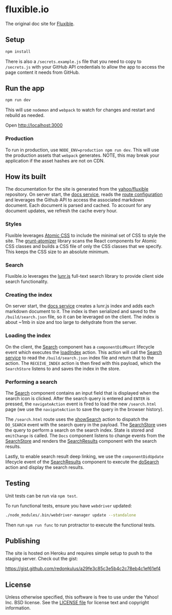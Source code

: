# fluxible.io

The original doc site for [Fluxible](https://github.com/yahoo/fluxible).

## Setup

```bash
npm install
```

There is also a `/secrets.example.js` file that you need to copy to `/secrets.js` with your GitHub API credentials to allow the app to access the page content it needs from GitHub.

## Run the app

```bash
npm run dev
```

This will use `nodemon` and `webpack` to watch for changes and restart and
rebuild as needed.

Open [http://localhost:3000](http://localhost:3000)

### Production

To run in production, use `NODE_ENV=production npm run dev`. This will use the production
assets that `webpack` generates. NOTE, this may break your application if the asset hashes
are not on CDN.

## How its built

The documentation for the site is generated from the [yahoo/fluxible](https://github.com/yahoo/fluxible) repository. On server start, the [docs service](https://github.com/yahoo/fluxible/blob/master/site/services/docs.js), reads the [route configuration](https://github.com/yahoo/fluxible/blob/master/site/configs/routes.js) and leverages the Github API to access the associated markdown document. Each document is parsed and cached. To account for any document updates, we refresh the cache every hour.

### Styles

Fluxible leverages [Atomic CSS](http://acss.io/) to include the minimal set of CSS to style the site. The [grunt-atomizer](https://www.npmjs.com/package/grunt-atomizer) library scans the React components for Atomic CSS classes and builds a CSS file of only the CSS classes that we specify. This keeps the CSS size to an absolute minimum.

### Search

Fluxible.io leverages the [lunr.js](http://lunrjs.com/) full-text search library to provide client side search functionality.

### Creating the index

On server start, the [docs service](https://github.com/yahoo/fluxible/blob/master/site/services/docs.js) creates a lunr.js index and adds each markdown document to it. The index is then serialized and saved to the `/build/search.json` file, so it can be leveraged on the client. The index is about ~1mb in size and too large to dehydrate from the server.

### Loading the index

On the client, the [Search](https://github.com/yahoo/fluxible/blob/master/site/components/Search.jsx) component has a `componentDidMount` lifecycle event which executes the [loadIndex](https://github.com/yahoo/fluxible/blob/master/site/actions/loadIndex.js) action. This action will call the [Search service](https://github.com/yahoo/fluxible/blob/master/site/services/search.js) to read the `/build/search.json` index file and return that to the action. The `RECEIVE_INDEX` action is then fired with this payload, which the `SearchStore` listens to and saves the index in the store.

### Performing a search

The [Search](https://github.com/yahoo/fluxible/blob/master/site/components/Search.jsx) component contains an input field that is displayed when the search icon is clicked. After the search query is entered and `ENTER` is pressed, the `navigateAction` event is fired to load the new `/search.html` page (we use the `navigateAction` to save the query in the browser history).

The `/search.html` route uses the [showSearch](https://github.com/yahoo/fluxible/blob/master/site/actions/showSearch.js) action to dispatch the `DO_SEARCH` event with the search query in the payload. The [SearchStore](https://github.com/yahoo/fluxible/blob/master/site/stores/SearchStore.js) uses the query to perform a search on the search index. State is stored and `emitChange` is called. The `Docs` component listens to change events from the [SearchStore](https://github.com/yahoo/fluxible/blob/master/site/stores/SearchStore.js) and renders the [SearchResults](https://github.com/yahoo/fluxible/blob/master/site/components/SearchResults.jsx) component with the search results.

Lastly, to enable search result deep linking, we use the `componentDidUpdate` lifecycle event of the [SearchResults](https://github.com/yahoo/fluxible/blob/master/site/components/SearchResults.jsx) component to execute the [doSearch](https://github.com/yahoo/fluxible/blob/master/site/actions/doSearch.js) action and display the search results.

## Testing

Unit tests can be run via `npm test`.

To run functional tests, ensure you have `webdriver` updated:

```bash
./node_modules/.bin/webdriver-manager update --standalone
```

Then run `npm run func` to run protractor to execute the functional tests.

## Publishing

The site is hosted on Heroku and requires simple setup to push to the staging server. Check out the gist:

https://gist.github.com/redonkulus/a29fe3c85c3e5b4c2c78eb4c1ef61ef4

## License

Unless otherwise specified, this software is free to use under the Yahoo! Inc.
BSD license. See the [LICENSE file][] for license text and copyright
information.

[LICENSE file]: https://github.com/yahoo/fluxible/blob/master/LICENSE.md
